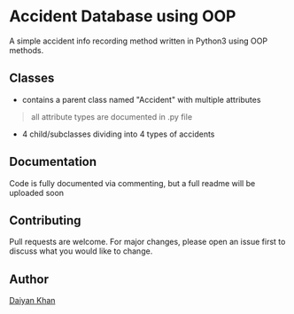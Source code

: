 # Accident Database using OOP

A simple accident info recording method written in Python3 using OOP methods.

## Classes
- contains a parent class named "Accident" with multiple attributes
> all attribute types are documented in .py file
- 4 child/subclasses dividing into 4 types of accidents

## Documentation
Code is fully documented via commenting, but a full readme will be uploaded soon

## Contributing
Pull requests are welcome. For major changes, please open an issue first to discuss what you would like to change.

## Author
[Daiyan Khan](https://github.com/daiyanKHAN26)
